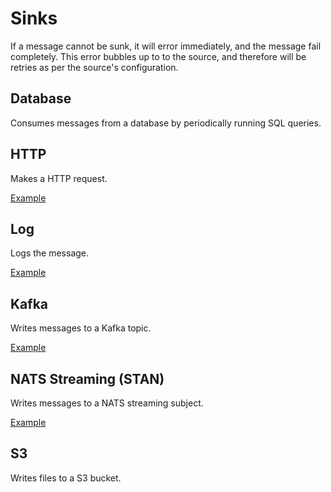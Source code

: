 # Sinks

If a message cannot be sunk, it will error immediately, and the message fail completely. This error bubbles up to to the
source, and therefore will be retries as per the source's configuration.

## Database

Consumes messages from a database by periodically running SQL queries.

## HTTP

Makes a HTTP request.

[Example](../examples/301-http-pipeline.py)

## Log

Logs the message.

[Example](../examples/301-cron-log-pipeline.py)

## Kafka

Writes messages to a Kafka topic.

[Example](../examples/301-kafka-pipeline.py)

## NATS Streaming (STAN)

Writes messages to a NATS streaming subject.

[Example](../examples/301-stan-pipeline.py)

## S3

Writes files to a S3 bucket.

